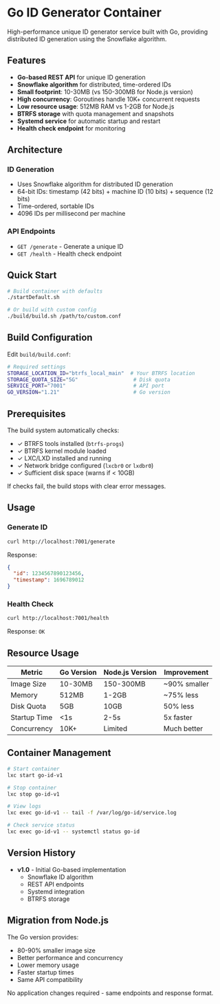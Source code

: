 # Go ID Generator Container

High-performance unique ID generator service built with Go, providing distributed ID generation using the Snowflake algorithm.

## Features

- **Go-based REST API** for unique ID generation
- **Snowflake algorithm** for distributed, time-ordered IDs
- **Small footprint**: 10-30MB (vs 150-300MB for Node.js version)
- **High concurrency**: Goroutines handle 10K+ concurrent requests
- **Low resource usage**: 512MB RAM vs 1-2GB for Node.js
- **BTRFS storage** with quota management and snapshots
- **Systemd service** for automatic startup and restart
- **Health check endpoint** for monitoring

## Architecture

### ID Generation
- Uses Snowflake algorithm for distributed ID generation
- 64-bit IDs: timestamp (42 bits) + machine ID (10 bits) + sequence (12 bits)
- Time-ordered, sortable IDs
- 4096 IDs per millisecond per machine

### API Endpoints
- `GET /generate` - Generate a unique ID
- `GET /health` - Health check endpoint

## Quick Start

```bash
# Build container with defaults
./startDefault.sh

# Or build with custom config
./build/build.sh /path/to/custom.conf
```

## Build Configuration

Edit `build/build.conf`:

```bash
# Required settings
STORAGE_LOCATION_ID="btrfs_local_main"  # Your BTRFS location
STORAGE_QUOTA_SIZE="5G"                  # Disk quota
SERVICE_PORT="7001"                      # API port
GO_VERSION="1.21"                        # Go version
```

## Prerequisites

The build system automatically checks:
- ✓ BTRFS tools installed (`btrfs-progs`)
- ✓ BTRFS kernel module loaded
- ✓ LXC/LXD installed and running
- ✓ Network bridge configured (`lxcbr0` or `lxdbr0`)
- ✓ Sufficient disk space (warns if < 10GB)

If checks fail, the build stops with clear error messages.

## Usage

### Generate ID
```bash
curl http://localhost:7001/generate
```

Response:
```json
{
  "id": 1234567890123456,
  "timestamp": 1696789012
}
```

### Health Check
```bash
curl http://localhost:7001/health
```

Response: `OK`

## Resource Usage

| Metric | Go Version | Node.js Version | Improvement |
|--------|-----------|-----------------|-------------|
| Image Size | 10-30MB | 150-300MB | ~90% smaller |
| Memory | 512MB | 1-2GB | ~75% less |
| Disk Quota | 5GB | 10GB | 50% less |
| Startup Time | <1s | 2-5s | 5x faster |
| Concurrency | 10K+ | Limited | Much better |

## Container Management

```bash
# Start container
lxc start go-id-v1

# Stop container
lxc stop go-id-v1

# View logs
lxc exec go-id-v1 -- tail -f /var/log/go-id/service.log

# Check service status
lxc exec go-id-v1 -- systemctl status go-id
```

## Version History

- **v1.0** - Initial Go-based implementation
  - Snowflake ID algorithm
  - REST API endpoints
  - Systemd integration
  - BTRFS storage

## Migration from Node.js

The Go version provides:
- 80-90% smaller image size
- Better performance and concurrency
- Lower memory usage
- Faster startup times
- Same API compatibility

No application changes required - same endpoints and response format.
